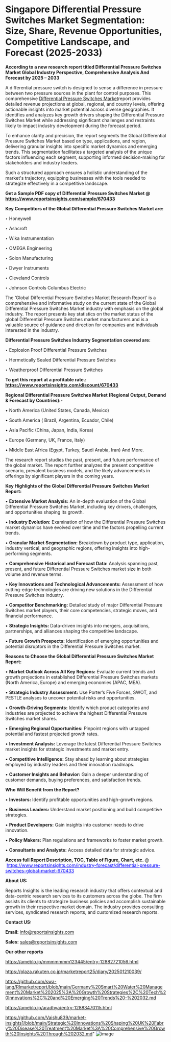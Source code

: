 # Singapore Differential Pressure Switches Market Segmentation: Size, Share, Revenue Opportunities, Competitive Landscape, and Forecast (2025-2033)

<strong>According to a new research report titled Differential Pressure Switches Market Global Industry Perspective, Comprehensive Analysis And Forecast by 2025 – 2033</strong>

A differential pressure switch is designed to sense a difference in pressure between two pressure sources in the plant for control purposes. This comprehensive <a href=https://www.reportsinsights.com/sample/670433>Differential Pressure Switches Market</a>report provides detailed revenue projections at global, regional, and country levels, offering actionable insights into market potential across diverse geographies. It identifies and analyzes key growth drivers shaping the Differential Pressure Switches Market while addressing significant challenges and restraints likely to impact industry development during the forecast period.

To enhance clarity and precision, the report segments the Global Differential Pressure Switches Market based on type, applications, and region, delivering granular insights into specific market dynamics and emerging trends. This segmentation facilitates a targeted analysis of the unique factors influencing each segment, supporting informed decision-making for stakeholders and industry leaders.

Such a structured approach ensures a holistic understanding of the market's trajectory, equipping businesses with the tools needed to strategize effectively in a competitive landscape.

<strong>Get a Sample PDF copy of Differential Pressure Switches Market </strong><strong>@<a href=https://www.reportsinsights.com/sample/670433 style=color:#0000ff;> https://www.reportsinsights.com/sample/670433</a></strong></font>

<strong>Key Competitors of the Global Differential Pressure Switches Market are:</strong>

‣ Honeywell

‣ Ashcroft

‣ Wika Instrumentation

‣ OMEGA Engineering

‣ Solon Manufacturing

‣ Dwyer Instruments

‣ Cleveland Controls

‣ Johnson Controls Columbus Electric

The ‘Global Differential Pressure Switches Market Research Report’ is a comprehensive and informative study on the current state of the Global Differential Pressure Switches Market industry with emphasis on the global industry. The report presents key statistics on the market status of the global Differential Pressure Switches market manufacturers and is a valuable source of guidance and direction for companies and individuals interested in the industry.

<strong>Differential Pressure Switches Industry Segmentation covered are:</strong>

‣ Explosion Proof Differential Pressure Switches

‣ Hermetically Sealed Differential Pressure Switches

‣ Weatherproof Differential Pressure Switches

<strong>To get this report at a profitable rate.: <a href=https://www.reportsinsights.com/discount/670433 style=color:#0000ff;>https://www.reportsinsights.com/discount/670433</a></strong></font>

<strong>Regional Differential Pressure Switches Market (Regional Output, Demand &amp; Forecast by Countries):-</strong>

• North America (United States, Canada, Mexico)

• South America ( Brazil, Argentina, Ecuador, Chile)

• Asia Pacific (China, Japan, India, Korea)

• Europe (Germany, UK, France, Italy)

• Middle East Africa (Egypt, Turkey, Saudi Arabia, Iran) And More.

The research report studies the past, present, and future performance of the global market. The report further analyzes the present competitive scenario, prevalent business models, and the likely advancements in offerings by significant players in the coming years.

<strong>Key Highlights of the Global Differential Pressure Switches Market Report:</strong>

• <strong>Extensive Market Analysis:</strong> An in-depth evaluation of the Global Differential Pressure Switches Market, including key drivers, challenges, and opportunities shaping its growth.

• <strong>Industry Evolution:</strong> Examination of how the Differential Pressure Switches market dynamics have evolved over time and the factors propelling current trends.

• <strong>Granular Market Segmentation:</strong> Breakdown by product type, application, industry vertical, and geographic regions, offering insights into high-performing segments.

• <strong>Comprehensive Historical and Forecast Data:</strong> Analysis spanning past, present, and future Differential Pressure Switches market size in both volume and revenue terms.

• <strong>Key Innovations and Technological Advancements:</strong> Assessment of how cutting-edge technologies are driving new solutions in the Differential Pressure Switches industry.

• <strong>Competitor Benchmarking:</strong> Detailed study of major Differential Pressure Switches market players, their core competencies, strategic moves, and financial performance.

• <strong>Strategic Insights:</strong> Data-driven insights into mergers, acquisitions, partnerships, and alliances shaping the competitive landscape.

• <strong>Future Growth Prospects:</strong> Identification of emerging opportunities and potential disruptors in the Differential Pressure Switches market.

<strong>Reasons to Choose the Global Differential Pressure Switches Market Report:</strong>

• <strong>Market Outlook Across All Key Regions:</strong> Evaluate current trends and growth projections in established Differential Pressure Switches markets (North America, Europe) and emerging economies (APAC, MEA).

• <strong>Strategic Industry Assessment:</strong> Use Porter’s Five Forces, SWOT, and PESTLE analyses to uncover potential risks and opportunities.

• <strong>Growth-Driving Segments:</strong> Identify which product categories and industries are projected to achieve the highest Differential Pressure Switches market shares.

• <strong>Emerging Regional Opportunities:</strong> Pinpoint regions with untapped potential and fastest projected growth rates.

• <strong>Investment Analysis:</strong> Leverage the latest Differential Pressure Switches market insights for strategic investments and market entry.

• <strong>Competitive Intelligence:</strong> Stay ahead by learning about strategies employed by industry leaders and their innovation roadmaps.

• <strong>Customer Insights and Behavior:</strong> Gain a deeper understanding of customer demands, buying preferences, and satisfaction trends.

<strong>Who Will Benefit from the Report?</strong>

• <strong>Investors:</strong> Identify profitable opportunities and high-growth regions.

• <strong>Business Leaders:</strong> Understand market positioning and build competitive strategies.

• <strong>Product Developers:</strong> Gain insights into customer needs to drive innovation.

• <strong>Policy Makers:</strong> Plan regulations and frameworks to foster market growth.

• <strong>Consultants and Analysts:</strong> Access detailed data for strategic advice.
</ul>
<strong>Access full Report Description, TOC, Table of Figure, Chart, etc. </strong>@  <a href=https://www.reportsinsights.com/industry-forecast/differential-pressure-switches-global-market-670433 style=color:#0000ff;>https://www.reportsinsights.com/industry-forecast/differential-pressure-switches-global-market-670433</a></font>

<strong><strong>About US</strong>:</strong>

Reports Insights is the leading research industry that offers contextual and data-centric research services to its customers across the globe. The firm assists its clients to strategize business policies and accomplish sustainable growth in their respective market domain. The industry provides consulting services, syndicated research reports, and customized research reports.

<strong>Contact US:</strong>

<p class=""""><b>Email:</b> <a href=mailto:info@reportsinsights.com>info@reportsinsights.com</a></p>
<p class=""""><b>Sales:</b> <a href=mailto:sales@reportsinsights.com>sales@reportsinsights.com</a></p>

<strong>Our other reports</strong>

<a href=https://ameblo.jp/mmmmmmm123445/entry-12882721056.html>https://ameblo.jp/mmmmmmm123445/entry-12882721056.html</a>

<a href=https://plaza.rakuten.co.jp/marketreport25/diary/202501210039/>https://plaza.rakuten.co.jp/marketreport25/diary/202501210039/</a>

<a href=https://github.com/swa-lang/RImarketreport/blob/main/Germany%20Smart%20Water%20Management%20Market%202025%3A%20Growth%20Strategies%2C%20Tech%20Innovations%2C%20and%20Emerging%20Trends%20-%202032.md>https://github.com/swa-lang/RImarketreport/blob/main/Germany%20Smart%20Water%20Management%20Market%202025%3A%20Growth%20Strategies%2C%20Tech%20Innovations%2C%20and%20Emerging%20Trends%20-%202032.md</a>

<a href=https://ameblo.jp/aradhya/entry-12883470115.html>https://ameblo.jp/aradhya/entry-12883470115.html</a>

<a href=https://github.com/Vaishu839/market-insights1/blob/main/Strategic%20Innovations%20Shaping%20UK%20Fabry%20Disease%20Treatment%20Market%3A%20Comprehensive%20Growth%20Insights%20Through%202032.md>https://github.com/Vaishu839/market-insights1/blob/main/Strategic%20Innovations%20Shaping%20UK%20Fabry%20Disease%20Treatment%20Market%3A%20Comprehensive%20Growth%20Insights%20Through%202032.md</a>"
![image](https://github.com/user-attachments/assets/7931826b-c613-408f-831d-33f98ca85ebc)
